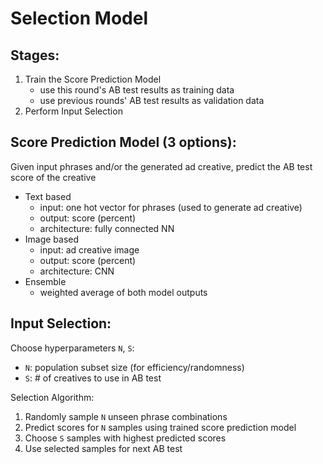 # Selection Model

## Stages:
1. Train the Score Prediction Model
    - use this round's AB test results as training data
    - use previous rounds' AB test results as validation data
2. Perform Input Selection

## Score Prediction Model (3 options):
Given input phrases and/or the generated ad creative, predict the AB test score of the creative
- Text based
    - input: one hot vector for phrases (used to generate ad creative)
    - output: score (percent)
    - architecture: fully connected NN
- Image based
    - input: ad creative image
    - output: score (percent)
    - architecture: CNN
- Ensemble
    - weighted average of both model outputs

## Input Selection:
Choose hyperparameters `N`, `S`:
- `N`: population subset size (for efficiency/randomness)
- `S`: # of creatives to use in AB test

Selection Algorithm:
1. Randomly sample `N` unseen phrase combinations
2. Predict scores for `N` samples using trained score prediction model
3. Choose `S` samples with highest predicted scores
4. Use selected samples for next AB test
